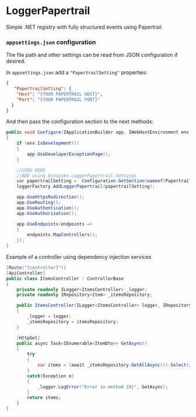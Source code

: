 ﻿# LoggerPapertrail
Simple .NET registry with fully structured events using Papertrail

### `appsettings.json` configuration

The file path and other settings can be read from JSON configuration if desired.

In `appsettings.json` add a `"PapertrailSetting"` properties:

```json
{
   "PapertrailSetting": {
    "Host": "{YOUR PAPERTRAIL HOST}",
    "Port": "{YOUR PAPERTRAIL PORT}"
  }
}
```

And then pass the configuration section to the next methods:

```csharp
public void Configure(IApplicationBuilder app, IWebHostEnvironment env, ILoggerFactory loggerFactory)
{
    if (env.IsDevelopment())
    {
        app.UseDeveloperExceptionPage();
    }

    //CODE HERE
    //ADD using Evospike.LoggerPapertrail.Settings
    var papertrailSetting =  Configuration.GetSection(nameof(PapertrailSetting)).Get<PapertrailSetting>();
    loggerFactory.AddLoggerPapertrail(papertrailSetting);

    app.UseHttpsRedirection();
    app.UseRouting();
    app.UseAuthentication();
    app.UseAuthorization();

    app.UseEndpoints(endpoints =>
    {
        endpoints.MapControllers();
    });
}
```

Example of a controller using dependency injection services

```csharp
[Route("[controller]")]
[ApiController]
public class ItemsController : ControllerBase
{
    private readonly ILogger<ItemsController> _logger;
    private readonly IRepository<Item> _itemsRepository;

    public ItemsController(ILogger<ItemsController> logger, IRepository<Item> itemsRepository)
    {
        _logger = logger;
        _itemsRepository = itemsRepository;
    }

    [HttpGet]
    public async Task<IEnumerable<ItemDto>> GetAsync()
    {
        try
        {
            var items = (await _itemsRepository.GetAllAsync()).Select(item => item.AsDto());
        }
        catch(Exception e)
        {
            _logger.LogError("Error in method {0}", GetAsync);
        }
        return items;
    }
}
```